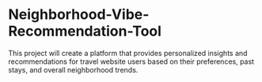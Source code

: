 # Neighborhood-Vibe-Recommendation-Tool
This project will create a platform that provides personalized insights and recommendations for travel website users based on their preferences, past stays, and overall neighborhood trends.
